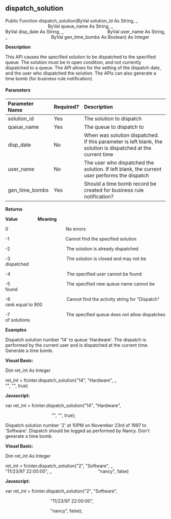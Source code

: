 dispatch_solution
-----------------

Public Function dispatch_solution(ByVal solution_id As String, _
                                  ByVal queue_name As String, _
                                  ByVal disp_date As String, _
                                  ByVal user_name As String, _
                                  ByVal gen_time_bombs As Boolean) As Integer

**Description**

This API causes the specified solution to be dispatched to the specified queue. The solution must be in open condition, and not currently dispatched to a queue. The API allows for the setting of the dispatch date, and the user who dispatched the solution. The APIs can also generate a time bomb (for business rule notification).

#### Parameters

| Parameter Name | Required? | Description |
|:--- |:--- |:--- |
| solution_id | Yes | The solution to dispatch |
| queue_name | Yes | The queue to dispatch to |
| disp_date | No | When was solution dispatched. If this parameter is left blank, the solution is dispatched at the current time |
| user_name | No | The user who dispatched the solution. If left blank, the current user performs the dispatch |
| gen_time_bombs | Yes | Should a time bomb record be created for business rule notification? |

**Returns**

**Value**                **Meaning**

0                                              No errors

-1                                             Cannot find the specified solution

-2                                             The solution is already dispatched

-3                                             The solution is closed and may not be dispatched

-4                                             The specified user cannot be found

-5                                             The specified new queue name cannot be found

-6                                             Cannot find the activity string for "Dispatch" rank equal to 900

-7                                             The specified queue does not allow dispatches of solutions

**Examples**

 Dispatch solution number '14' to queue 'Hardware'. The dispatch is performed by the current user and is dispatched at the current time. Generate a time bomb.

**Visual Basic:**

Dim ret_int As Integer

ret_int = fcinter.dispatch_solution("14", "Hardware", _
                                     "", "", true)

**Javascript:**

var ret_int = fcinter.dispatch_solution("14", "Hardware",

                                     "", "", true);

 Dispatch solution number '2' at 10PM on November 23rd of 1997 to 'Software'. Dispatch should be logged as performed by Nancy. Don't generate a time bomb.

**Visual Basic:**

Dim ret_int As Integer

ret_int = fcinter.dispatch_solution("2", "Software", _
                                    "11/23/97 22:00:00", _
                                    "nancy", false)

**Javascript:**

var ret_int = fcinter.dispatch_solution("2", "Software",

                                    "11/23/97 22:00:00",

                                    "nancy", false);
